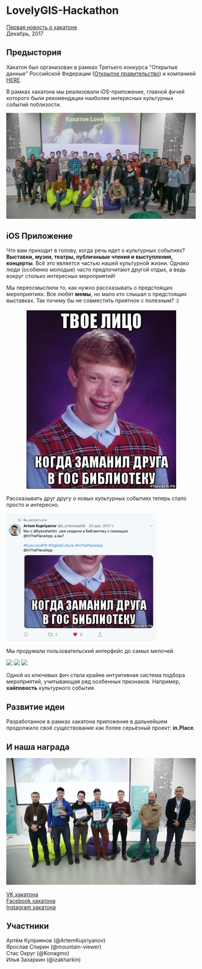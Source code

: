 # LovelyGIS-Hackathon
[Первая новость о хакатоне](https://opendata71.ru/events/news/4699962/)  
Декабрь, 2017

## Предыстория

Хакатон был организован в рамках Третьего конкурса "Открытые данные" Российской Федерации ([Открытое правительство](https://open.gov.ru/)) и компанией [HERE](https://www.here.com/).

В рамках хакатона мы реализовали iOS-приложение, главной фичей которого были рекомендации наиболее интересных культурных событий поблизости.

![](pictures/all_photo.jpg)

## iOS Приложение
Что вам приходит в голову, когда речь идет о культурных событиях? **Выставки, музеи, театры, публичныые чтения и выступления, концерты**. Всё это является частью нашей культурной жизни. Однако люди (особенно молодые) часто предпочитают другой отдых, а ведь вокруг столько интересных мероприятий!

Мы переосмыслили то, как нужно рассказывать о предстоящих мероприятиях. Все любят **мемы**, но мало кто слышал о предстоящих выставках. Так почему бы не совместить приятное с полезным? :)

<p align=center>
<img src="pictures/meme_biblio.jpeg" width=400>
</p>

Рассказывать друг другу о новых культурных событиях теперь стало просто и интересно.

<img src="pictures/tweet_meme.png" width=400>

Мы продумали пользовательский интерфейс до самых мелочей.

<img src="https://preview.ibb.co/dfd4jm/menu.jpg" width="280"> <img src="https://image.ibb.co/j5WqPm/map.jpg" width="280"> <img src="https://preview.ibb.co/jpPic6/recommend.jpg" width="280">

Одной из ключевых фич стала крайне интуитивная система подбора мероприятий, учитывающая ряд особенных признаков. Например, **хайповость** культурного события.

## Развитие идеи

Разработанное в рамках хакатона приложение в дальнейшем продолжило своё существование как более серьёзный проект: **in.Place**.

## И наша награда

![](pictures/team_photo.jpg)

[VK хакатона](https://vk.com/album-155634075_250162776)  
[Facebook хакатона](https://www.facebook.com/media/set/?set=a.888874914612848&type=3)  
[Instagram хакатона](https://www.instagram.com/p/BdDFAkGDHps/?tagged=lovelygis)  

## Участники

Артём Куприянов (@ArtemKupriyanov)  
Ярослав Спирин (@mountain-viewer)  
Стас Округ (@Konagmo)  
Илья Захаркин (@izakharkin)  
